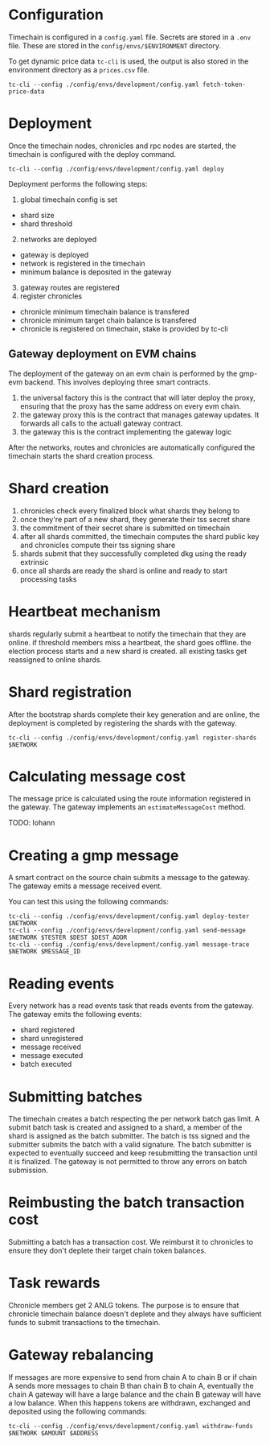 # Configuration
Timechain is configured in a `config.yaml` file. Secrets are stored in a `.env` file. These are
stored in the `config/envs/$ENVIRONMENT` directory.

To get dynamic price data `tc-cli` is used, the output is also stored in the environment directory
as a `prices.csv` file.
```
tc-cli --config ./config/envs/development/config.yaml fetch-token-price-data
```

# Deployment
Once the timechain nodes, chronicles and rpc nodes are started, the timechain is configured with the
deploy command.

```
tc-cli --config ./config/envs/development/config.yaml deploy
```

Deployment performs the following steps:
1. global timechain config is set
- shard size
- shard threshold
2. networks are deployed
- gateway is deployed
- network is registered in the timechain
- minimum balance is deposited in the gateway
3. gateway routes are registered
4. register chronicles
- chronicle minimum timechain balance is transfered
- chronicle minimum target chain balance is transfered
- chronicle is registered on timechain, stake is provided by tc-cli

## Gateway deployment on EVM chains
The deployment of the gateway on an evm chain is performed by the gmp-evm backend. This involves
deploying three smart contracts.

1. the universal factory
this is the contract that will later deploy the proxy, ensuring that the proxy has the same address
on every evm chain.
2. the gateway proxy
this is the contract that manages gateway updates. It forwards all calls to the actuall gateway contract.
3. the gateway
this is the contract implementing the gateway logic


After the networks, routes and chronicles are automatically configured the timechain starts
the shard creation process.

# Shard creation

1. chronicles check every finalized block what shards they belong to
2. once they're part of a new shard, they generate their tss secret share
3. the commitment of their secret share is submitted on timechain
4. after all shards committed, the timechain computes the shard public key
and chronicles compute their tss signing share
5. shards submit that they successfully completed dkg using the ready extrinsic
6. once all shards are ready the shard is online and ready to start processing tasks

# Heartbeat mechanism

shards regularly submit a heartbeat to notify the timechain that they are online. if threshold
members miss a heartbeat, the shard goes offline. the election process starts and a new shard
is created. all existing tasks get reassigned to online shards.

# Shard registration

After the bootstrap shards complete their key generation and are online, the deployment is
completed by registering the shards with the gateway.

```
tc-cli --config ./config/envs/development/config.yaml register-shards $NETWORK
```

# Calculating message cost
The message price is calculated using the route information registered in the gateway. The
gateway implements an `estimateMessageCost` method.

TODO: lohann

# Creating a gmp message
A smart contract on the source chain submits a message to the gateway. The gateway emits a
message received event.

You can test this using the following commands:
```
tc-cli --config ./config/envs/development/config.yaml deploy-tester $NETWORK
tc-cli --config ./config/envs/development/config.yaml send-message $NETWORK $TESTER $DEST $DEST_ADDR
tc-cli --config ./config/envs/development/config.yaml message-trace $NETWORK $MESSAGE_ID
```

# Reading events
Every network has a read events task that reads events from the gateway. The gateway emits the
following events:

- shard registered
- shard unregistered
- message received
- message executed
- batch executed

# Submitting batches
The timechain creates a batch respecting the per network batch gas limit. A submit batch task is
created and assigned to a shard, a member of the shard is assigned as the batch submitter. The
batch is tss signed and the submitter submits the batch with a valid signature. The batch submitter
is expected to eventually succeed and keep resubmitting the transaction until it is finalized. The
gateway is not permitted to throw any errors on batch submission.

# Reimbusting the batch transaction cost
Submitting a batch has a transaction cost. We reimburst it to chronicles to ensure they don't
deplete their target chain token balances.

# Task rewards
Chronicle members get 2 ANLG tokens. The purpose is to ensure that chronicle timechain balance
doesn't deplete and they always have sufficient funds to submit transactions to the timechain.

# Gateway rebalancing
If messages are more expensive to send from chain A to chain B or if chain A sends more messages
to chain B than chain B to chain A, eventually the chain A gateway will have a large balance and
the chain B gateway will have a low balance. When this happens tokens are withdrawn, exchanged and
deposited using the following commands:

```
tc-cli --config ./config/envs/development/config.yaml withdraw-funds $NETWORK $AMOUNT $ADDRESS
```
